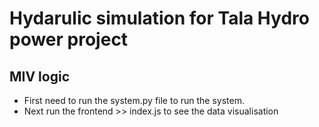 # Hydarulic simulation for Tala Hydro power project

## MIV logic
* First need to run the system.py file to run the system.
* Next run the frontend >> index.js to see the data visualisation
